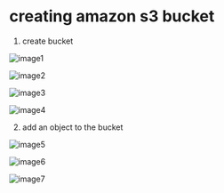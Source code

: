 # creating amazon s3 bucket #


1. create bucket

![image1](https://scontent-mxp1-1.xx.fbcdn.net/hphotos-xtf1/v/t1.0-9/11754289_706107899520209_5646633104937719733_n.jpg?oh=65a17729792a217cf6be473b97c82d3b&oe=56503A12)


![image2](https://scontent-mxp1-1.xx.fbcdn.net/hphotos-xfp1/v/t1.0-9/11751781_706107862853546_7443874262386463210_n.jpg?oh=47241af71c7369d8ca713662bdae6a6c&oe=5652C67C)


![image3](https://scontent-mxp1-1.xx.fbcdn.net/hphotos-xpf1/v/t1.0-9/11753730_706107906186875_2113852025365727031_n.jpg?oh=c7eea908cff30dc85f5e07df11fec223&oe=5658EAFB)


![image4](https://scontent-mxp1-1.xx.fbcdn.net/hphotos-xpt1/v/t1.0-9/11143463_706107902853542_625927762853168499_n.jpg?oh=983319163e984627fdf326f3f49e38ce&oe=563F2788)

2. add an object to the bucket

![image5](https://scontent-mxp1-1.xx.fbcdn.net/hphotos-xfp1/v/t1.0-9/11011955_706107919520207_448551526362319284_n.jpg?oh=dd1c2536dde9f8eb680279eb84bbcf1c&oe=563E9391)


![image6](https://scontent-mxp1-1.xx.fbcdn.net/hphotos-xap1/v/t1.0-9/11219113_706107922853540_1176784068140243900_n.jpg?oh=6c619c3a1c1b60006993c3396c0f574c&oe=5648E5A7)


![image7](https://scontent-mxp1-1.xx.fbcdn.net/hphotos-xpf1/v/t1.0-9/11060313_706107972853535_5393123042202427242_n.jpg?oh=f89bb2d553b08a504bbfcd210788a863&oe=5654FF42)